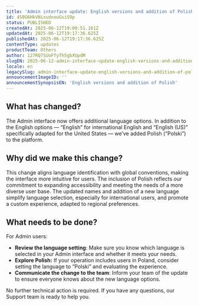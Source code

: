 ```yaml
---
title: 'Admin interface update: English versions and addition of Polish'
id: 4S0G6HkVNixudnouGsiS9p
status: PUBLISHED
createdAt: 2025-06-12T19:00:51.161Z
updatedAt: 2025-06-12T19:17:36.625Z
publishedAt: 2025-06-12T19:17:36.625Z
contentType: updates
productTeam: Others
author: 127RQ7SUoFfyTh5gbXUpdM
slugEN: 2025-06-12-admin-interface-update-english-versions-and-addition-of-polish
locale: en
legacySlug: admin-interface-update-english-versions-and-addition-of-polish
announcementImageID: ''
announcementSynopsisEN: 'English versions and addition of Polish'
---
```


## What has changed?

The Admin interface now offers additional language options. In addition to the English options — “English” for international English and “English (US)” specifically adapted for the United States — we’ve added Polish (“Polski”) to the platform.

## Why did we make this change?

This change aligns language identification with global conventions, making the interface more intuitive for users. The inclusion of Polish reflects our commitment to expanding accessibility and meeting the needs of a more diverse user base. The updated names and addition of a new language simplify language selection, especially for international users, and promote a custom experience, adapted to regional preferences.

## What needs to be done?

For Admin users:

- **Review the language setting**: Make sure you know which language is selected in your Admin interface and whether it meets your needs.
- **Explore Polish:** If your operation includes users in Poland, consider setting the language to “Polski” and evaluating the experience.
- **Communicate the change to the team**: Inform your team of the update to ensure everyone knows about the new language options.

No further technical action is required. If you have any questions, our Support team is ready to help you.

